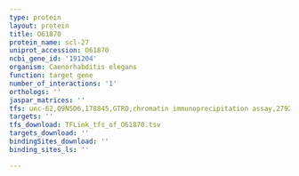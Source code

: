 ```yaml
---
type: protein
layout: protein
title: O61870
protein_name: scl-27
uniprot_accession: O61870
ncbi_gene_id: '191204'
organism: Caenorhabditis elegans
function: target gene
number_of_interactions: '1'
orthologs: ''
jaspar_matrices: ''
tfs: unc-62,Q9N5D6,178845,GTRD,chromatin immunoprecipitation assay,27924024%5Buid%5D,No
targets: ''
tfs_download: TFLink_tfs_of_O61870.tsv
targets_download: ''
bindingSites_download: ''
binding_sites_ls: ''

---
```

